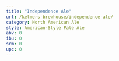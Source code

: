 ```yaml
---
title: "Independence Ale"
url: /kelmers-brewhouse/independence-ale/
category: North American Ale
style: American-Style Pale Ale
abv: 0
ibu: 0
srm: 0
upc: 0
---
```


